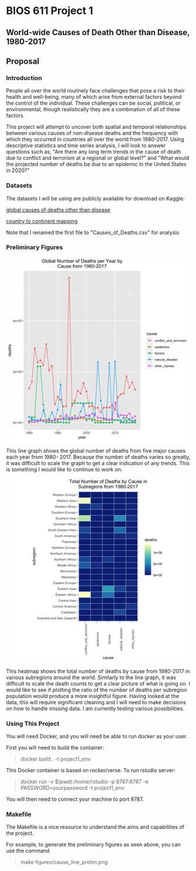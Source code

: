 BIOS 611 Project 1
==================

World-wide Causes of Death Other than Disease, 1980-2017
--------------------------------------------------------

Proposal
--------

### Introduction

People all over the world routinely face challenges that pose a risk to their health and well-being, many of which arise from external factors beyond the control of the individual. These challenges can be social, political, or environmental, though realistically they are a combination of all of these factors.

This project will attempt to uncover both spatial and temporal relationships between various causes of non-disease deaths and the frequency with which they occurred in countries all over the world from 1980-2017. Using descriptive statistics and time series analysis, I will look to answer questions such as, "Are there any long term trends in the cause of death due to conflict and terrorism at a regional or global level?" and "What would the projected number of deaths be due to an epidemic in the United States in 2020?"


### Datasets

The datasets I will be using are publicly available for download on Kaggle:


[global causes of deaths other than disease](https://www.kaggle.com/tahminashoaib86/global-cause-of-the-deaths-other-than-diseases)

[country to continent mapping](https://www.kaggle.com/statchaitya/country-to-continent)

Note that I renamed the first file to "Causes_of_Deaths.csv" for analysis

### Preliminary Figures

![](assets/cause_line_prelim.png)

This line graph shows the global number of deaths from five major causes each year from 1980- 2017. Because the number of deaths varies so greatly, it was difficult to scale the graph to get a clear indication of any trends. This is something I would like to continue to work on.




![](assets/region_death_heat_prelim.png)

This heatmap shows the total number of deaths by cause from 1980-2017 in various subregions around the world. Similarly to the line graph, it was difficult to scale the death counts to get a clear picture of what is going on. I would like to see if plotting the ratio of the number of deaths per subregion population would produce a more insightful figure. Having looked at the data, this will require significant cleaning and I will need to make decisions on how to handle missing data. I am currently testing various possibilities.



### Using This Project


You will need Docker, and you will need be able to run docker as your user.

First you will need to build the container:
> docker build . -t project1_env

This Docker container is based on rocker/verse. To run rstudio server:
> docker run -v $(pwd):/home/rstudio -p 8787:8787 -e PASSWORD=yourpassword -t project1_env

You will then need to connect your machine to port 8787.



### Makefile

The Makefile is a nice resource to understand the aims and capabilities of the project.

For example, to generate the preliminary figures as seen above, you can use the command
> make figures/cause_line_prelim.png
